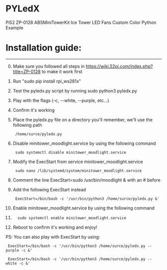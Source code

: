 # PYLedX
Pi52 ZP-0128 ABSMiniTowerKit Ice Tower LED Fans Custom Color Python Example

# Installation guide:
-------------------
0.   Make sure you followed all steps in https://wiki.52pi.com/index.php?title=ZP-0128 to make it work first
1.   Run "sudo pip install rpi_ws281x"
2.   Test the pyledx.py script by running sudo python3 pyledx.py
3.   Play with the flags (-c, --white, --purple, etc...)
4.   Confirm it's working
5.   Place the pyledx.py file on a directory you'll remember, we'll use the following path

          /home/surce/pyledx.py
6.   Disable minitower_moodlight.service by using the following command
   
          sudo systemctl disable minitower_moodlight.service
7.   Modify the ExecStart from service minitower_moodlight.service
   
          sudo nano /lib/systemd/system/minitower_moodlight.service
8.   Comment the line ExecStart=sudo /usr/bin/moodlight & with an # before
9.   Add the following ExecStart instead

          ExecStart=/bin/bash -c '/usr/bin/python3 /home/surce/pyledx.py &'
10.  Enable minitower_moodlight.service by using the following command
11.  
          sudo systemctl enable minitower_moodlight.service
12.  Reboot to confirm it's working and enjoy!

PS:  You can also play with ExecStart by using:

     ExecStart=/bin/bash -c '/usr/bin/python3 /home/surce/pyledx.py --purple -c &'
     
     ExecStart=/bin/bash -c '/usr/bin/python3 /home/surce/pyledx.py --white -c &'
